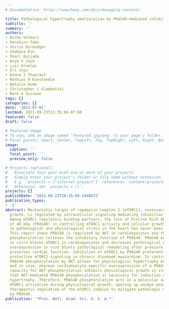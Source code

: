```yaml
---
# Documentation: https://wowchemy.com/docs/managing-content/

title: Pathological hypertrophy amelioration by PRAS40-mediated inhibition of mTORC1
subtitle: ''
summary: ''
authors:
- Mirko Völkers
- Haruhiro Toko
- Shirin Doroudgar
- Shabana Din
- Pearl Quijada
- Anya Y Joyo
- Luis Ornelas
- Eri Joyo
- Donna J Thuerauf
- Mathias H Konstandin
- Natalie Gude
- Christopher C Glembotski
- Mark A Sussman
tags: []
categories: []
date: '2013-07-01'
lastmod: 2021-09-23T13:35:04-07:00
featured: false
draft: false

# Featured image
# To use, add an image named `featured.jpg/png` to your page's folder.
# Focal points: Smart, Center, TopLeft, Top, TopRight, Left, Right, BottomLeft, Bottom, BottomRight.
image:
  caption: ''
  focal_point: ''
  preview_only: false

# Projects (optional).
#   Associate this post with one or more of your projects.
#   Simply enter your project's folder or file name without extension.
#   E.g. `projects = ["internal-project"]` references `content/project/deep-learning/index.md`.
#   Otherwise, set `projects = []`.
projects: []
publishDate: '2021-09-23T20:35:04.344857Z'
publication_types:
- '2'
abstract: Mechanistic target of rapamycin complex 1 (mTORC1), necessary for cellular
  growth, is regulated by intracellular signaling mediating inhibition of mTORC1 activation.
  Among mTORC1 regulatory binding partners, the role of Proline Rich AKT Substrate
  of 40 kDa (PRAS40) in controlling mTORC1 activity and cellular growth in response
  to pathological and physiological stress in the heart has never been addressed.
  This report shows PRAS40 is regulated by AKT in cardiomyocytes and that AKT-driven
  phosphorylation relieves the inhibitory function of PRAS40. PRAS40 overexpression
  in vitro blocks mTORC1 in cardiomyocytes and decreases pathological growth. Cardiomyocyte-specific
  overexpression in vivo blunts pathological remodeling after pressure overload and
  preserves cardiac function. Inhibition of mTORC1 by PRAS40 preferentially promotes
  protective mTORC2 signaling in chronic diseased myocardium. In contrast, strong
  PRAS40 phosphorylation by AKT allows for physiological hypertrophy both in vitro
  and in vivo, whereas cardiomyocyte-specific overexpression of a PRAS40 mutant lacking
  capacity for AKT-phosphorylation inhibits physiological growth in vivo, demonstrating
  that AKT-mediated PRAS40 phosphorylation is necessary for induction of physiological
  hypertrophy. Therefore, PRAS40 phosphorylation acts as a molecular switch allowing
  mTORC1 activation during physiological growth, opening up unique possibilities for
  therapeutic regulation of the mTORC1 complex to mitigate pathologic myocardial hypertrophy
  by PRAS40.
publication: '*Proc. Natl. Acad. Sci. U. S. A.*'
---
```

